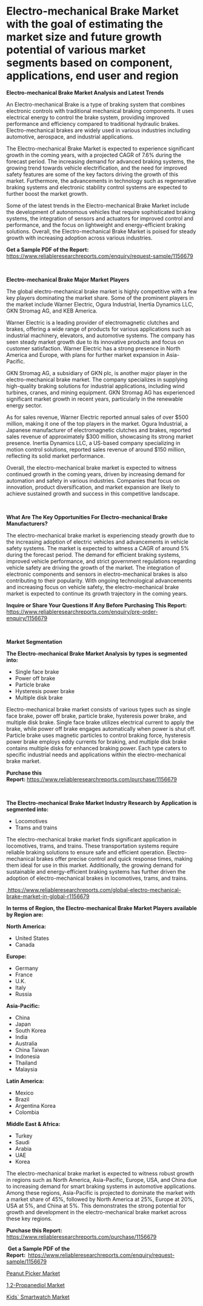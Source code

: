 <p><h1>Electro-mechanical Brake Market with the goal of estimating the market size and future growth potential of various market segments based on component, applications, end user and region</h1></p><p><strong>Electro-mechanical Brake Market Analysis and Latest Trends</strong></p>
<p><p>An Electro-mechanical Brake is a type of braking system that combines electronic controls with traditional mechanical braking components. It uses electrical energy to control the brake system, providing improved performance and efficiency compared to traditional hydraulic brakes. Electro-mechanical brakes are widely used in various industries including automotive, aerospace, and industrial applications.</p><p>The Electro-mechanical Brake Market is expected to experience significant growth in the coming years, with a projected CAGR of 7.6% during the forecast period. The increasing demand for advanced braking systems, the growing trend towards vehicle electrification, and the need for improved safety features are some of the key factors driving the growth of this market. Furthermore, the advancements in technology such as regenerative braking systems and electronic stability control systems are expected to further boost the market growth.</p><p>Some of the latest trends in the Electro-mechanical Brake Market include the development of autonomous vehicles that require sophisticated braking systems, the integration of sensors and actuators for improved control and performance, and the focus on lightweight and energy-efficient braking solutions. Overall, the Electro-mechanical Brake Market is poised for steady growth with increasing adoption across various industries.</p></p>
<p><strong>Get a Sample PDF of the Report:&nbsp;</strong> <a href="https://www.reliableresearchreports.com/enquiry/request-sample/1156679">https://www.reliableresearchreports.com/enquiry/request-sample/1156679</a></p>
<p>&nbsp;</p>
<p><strong>Electro-mechanical Brake Major Market Players</strong></p>
<p><p>The global electro-mechanical brake market is highly competitive with a few key players dominating the market share. Some of the prominent players in the market include Warner Electric, Ogura Industrial, Inertia Dynamics LLC, GKN Stromag AG, and KEB America.</p><p>Warner Electric is a leading provider of electromagnetic clutches and brakes, offering a wide range of products for various applications such as industrial machinery, elevators, and automotive systems. The company has seen steady market growth due to its innovative products and focus on customer satisfaction. Warner Electric has a strong presence in North America and Europe, with plans for further market expansion in Asia-Pacific.</p><p>GKN Stromag AG, a subsidiary of GKN plc, is another major player in the electro-mechanical brake market. The company specializes in supplying high-quality braking solutions for industrial applications, including wind turbines, cranes, and mining equipment. GKN Stromag AG has experienced significant market growth in recent years, particularly in the renewable energy sector.</p><p>As for sales revenue, Warner Electric reported annual sales of over $500 million, making it one of the top players in the market. Ogura Industrial, a Japanese manufacturer of electromagnetic clutches and brakes, reported sales revenue of approximately $300 million, showcasing its strong market presence. Inertia Dynamics LLC, a US-based company specializing in motion control solutions, reported sales revenue of around $150 million, reflecting its solid market performance.</p><p>Overall, the electro-mechanical brake market is expected to witness continued growth in the coming years, driven by increasing demand for automation and safety in various industries. Companies that focus on innovation, product diversification, and market expansion are likely to achieve sustained growth and success in this competitive landscape.</p></p>
<p>&nbsp;</p>
<p><strong>What Are The Key Opportunities For Electro-mechanical Brake Manufacturers?</strong></p>
<p><p>The electro-mechanical brake market is experiencing steady growth due to the increasing adoption of electric vehicles and advancements in vehicle safety systems. The market is expected to witness a CAGR of around 5% during the forecast period. The demand for efficient braking systems, improved vehicle performance, and strict government regulations regarding vehicle safety are driving the growth of the market. The integration of electronic components and sensors in electro-mechanical brakes is also contributing to their popularity. With ongoing technological advancements and increasing focus on vehicle safety, the electro-mechanical brake market is expected to continue its growth trajectory in the coming years.</p></p>
<p><strong>Inquire or Share Your Questions If Any Before Purchasing This Report:</strong> <a href="https://www.reliableresearchreports.com/enquiry/pre-order-enquiry/1156679">https://www.reliableresearchreports.com/enquiry/pre-order-enquiry/1156679</a></p>
<p>&nbsp;</p>
<p><strong>Market Segmentation</strong></p>
<p><strong>The Electro-mechanical Brake Market Analysis by types is segmented into:</strong></p>
<p><ul><li>Single face brake</li><li>Power off brake</li><li>Particle brake</li><li>Hysteresis power brake</li><li>Multiple disk brake</li></ul></p>
<p><p>Electro-mechanical brake market consists of various types such as single face brake, power off brake, particle brake, hysteresis power brake, and multiple disk brake. Single face brake utilizes electrical current to apply the brake, while power off brake engages automatically when power is shut off. Particle brake uses magnetic particles to control braking force, hysteresis power brake employs eddy currents for braking, and multiple disk brake contains multiple disks for enhanced braking power. Each type caters to specific industrial needs and applications within the electro-mechanical brake market.</p></p>
<p><strong>Purchase this Report:&nbsp;</strong><a href="https://www.reliableresearchreports.com/purchase/1156679">https://www.reliableresearchreports.com/purchase/1156679</a></p>
<p>&nbsp;</p>
<p><strong>The Electro-mechanical Brake Market Industry Research by Application is segmented into:</strong></p>
<p><ul><li>Locomotives</li><li>Trams and trains</li></ul></p>
<p><p>The electro-mechanical brake market finds significant application in locomotives, trams, and trains. These transportation systems require reliable braking solutions to ensure safe and efficient operation. Electro-mechanical brakes offer precise control and quick response times, making them ideal for use in this market. Additionally, the growing demand for sustainable and energy-efficient braking systems has further driven the adoption of electro-mechanical brakes in locomotives, trams, and trains.</p></p>
<p><a href="https://www.reliableresearchreports.com/global-electro-mechanical-brake-market-in-global-r1156679">&nbsp;https://www.reliableresearchreports.com/global-electro-mechanical-brake-market-in-global-r1156679</a></p>
<p><strong>In terms of Region, the Electro-mechanical Brake Market Players available by Region are:</strong></p>
<p>
    <p> <strong> North America: </strong>
        <ul>
            <li>United States</li>
            <li>Canada</li>
        </ul>
        </p> 
    <p> <strong> Europe: </strong>
        <ul>
            <li>Germany</li>
            <li>France</li>
            <li>U.K.</li>
            <li>Italy</li>
            <li>Russia</li>
        </ul>
        </p> 
    <p> <strong> Asia-Pacific: </strong>
        <ul>
            <li>China</li>
            <li>Japan</li>
            <li>South Korea</li>
            <li>India</li>
            <li>Australia</li>
            <li>China Taiwan</li>
            <li>Indonesia</li>
            <li>Thailand</li>
            <li>Malaysia</li>
        </ul>
        </p> 
    <p> <strong> Latin America: </strong>
        <ul>
            <li>Mexico</li>
            <li>Brazil</li>
            <li>Argentina Korea</li>
            <li>Colombia</li>
        </ul>
        </p> 
    <p> <strong> Middle East & Africa: </strong>
        <ul>
            <li>Turkey</li>
            <li>Saudi</li>
            <li>Arabia</li>
            <li>UAE</li>
            <li>Korea</li>
        </ul>
    </p>
    </p>
<p><p>The electro-mechanical brake market is expected to witness robust growth in regions such as North America, Asia-Pacific, Europe, USA, and China due to increasing demand for smart braking systems in automotive applications. Among these regions, Asia-Pacific is projected to dominate the market with a market share of 45%, followed by North America at 25%, Europe at 20%, USA at 5%, and China at 5%. This demonstrates the strong potential for growth and development in the electro-mechanical brake market across these key regions.</p></p>
<p><strong>Purchase this Report: </strong><a href="https://www.reliableresearchreports.com/purchase/1156679">https://www.reliableresearchreports.com/purchase/1156679</a></p>
<p>&nbsp;<strong>Get a Sample PDF of the Report:&nbsp;&nbsp;</strong><a href="https://www.reliableresearchreports.com/enquiry/request-sample/1156679">https://www.reliableresearchreports.com/enquiry/request-sample/1156679</a></p>
<p><strong></strong></p>
<p><p><a href="https://medium.com/@bsjdj3773/peanut-picker-market-investigation-industry-evolution-and-forecast-till-2031-9c23624d856d">Peanut Picker Market</a></p><p><a href="https://github.com/susanjprice2023/Market-Research-Report-List-2/blob/main/12-propanediol-market.md">1,2-Propanediol Market</a></p><p><a href="https://medium.com/@samleffler/insights-into-the-kids-smartwatch-market-market-players-market-size-geographical-regions-and-ee8d46dea833">Kids` Smartwatch Market</a></p></p>